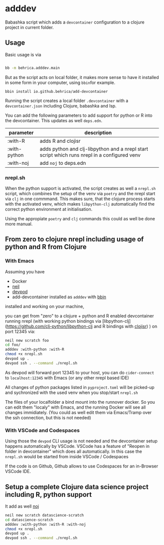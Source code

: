 # adddev

Babashka script which adds a `devcontainer` configuration to a
clojure project in current folder.



## Usage 

Basic usage is via
``` bash

bb -m behrica.adddev.main
```

But as the script acts on local folder, it makes more sense to have it installed in some form in your computer,
using `bbin`for example.

```
bbin install io.github.behrica/add-devcontainer
```

Running the script creates a local folder `.devcontainer` with a `devcontainer.json`
including Clojure, babashka and lsp.

You can add the following parameters to add support for python or R into the devcontainer.
This updates as well `deps.edn`.

| parameter     | description                     |
|---------------|---------------------------------|
| :with-R       | adds R and clojisr              |
| :with-python  | adds python and clj-libpython  and a nrepl start script which runs nrepl in a configured venv |
| :with-noj     | add `noj` to deps.edn| 


### nrepl.sh
When the python support is activated, the script creates as well a `nrepl.sh` script,
which combines the setup of the venv via `poetry` and the nrepl start via `clj` in one commmand.
This makes sure, that the clojure process starts with the activated venv, which makes `libpython-clj` automatically
find the correct python environment at initialisation.

Using the appropiate `poetry` and `clj` commands this could as well be done more manual.


## From zero to clojure nrepl including usage of python and R from Clojure

### With Emacs

Assuming you have
- Docker
- [neil](https://github.com/babashka/neil)
- [devpod](https://devpod.sh/)
- add-devcontainer installed as `adddev` with [bbin](https://github.com/babashka/bbin)

installed and working on your machine,

you can get from "zero" to a clojure + python and R enabled devcontainer running nrepl (with working python bindings via [libpython-clj](https://github.com/clj-python/libpython-clj and R bindings with [clojisr](https://github.com/scicloj/clojisr)) ) on port 12345 via:



``` bash
neil new scratch foo
cd foo/
adddev :with-python :with-R
chmod +x nrepl.sh
devpod up .
devpod ssh . --command ./nrepl.sh
```
As devpod will forward port 12345 to your host, you can do `cider-connect` to `localhost:12345` with Emacs (or any other nrepl based IDE)

All changes of python packages listed in `pyproject.toml` will be picked-up and sychronized with the used venv 
when you stop/start `nrepl.sh`

The files of your localfolder a bind mount into the runnover docker.
So you can edit them "localy" with Emacs, and the running Docker will see
all changes immidiately. (You could as well edit them via Emacs/Tramp over the ssh connection, but this is not needed)

### With VSCode and Codespaces
Using those the `devpod` CLI usage is not needed and the devcontainer 
setup happens automatically by VSCode.
VSCode has a feature of "Reopen in folder in devcontainer" which does all automatically.
In this case the `nrepl.sh` would be started from
inside VSCode / Codespaces

If the code is on Github, Github allows to use Codespaces for an in-Browser VSCode IDE.

## Setup a complete Clojure data science project including R, python support 
It add as well [noj](https://github.com/scicloj/noj)

``` bash
neil new scratch datascience-scratch
cd datascience-scratch
adddev :with-python :with-R :with-noj
chmod +x nrepl.sh
devpod up .
devpod ssh . --command ./nrepl.sh
```


